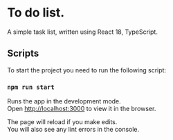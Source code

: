 # To do list.

A simple task list, written using React 18, TypeScript.

## Scripts

To start the project you need to run the following script:

### `npm run start`

Runs the app in the development mode.\
Open [http://localhost:3000](http://localhost:3000) to view it in the browser.

The page will reload if you make edits.\
You will also see any lint errors in the console.
